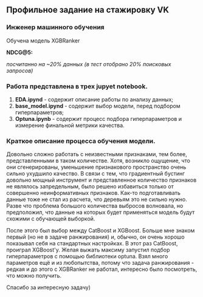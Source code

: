 ## Профильное задание на стажировку VK ##
### Инженер машинного обучения ###

Обучена модель XGBRanker

**NDCG@5:**

*посчитанно на ~20% данных (в тест отобрано 20% поисковых запросов)*

### Работа представлена в трех jupyet notebook. ###

1. **EDA.ipynd** - содержит описание работы по анализу данных;
2. **base_model.ipynd** - содержит выбор модели, перед подбором гиперпараметров;
3. **Optuna.ipynb** - содержит процесс подбора гиперпараметров и измерение финальной метрики качества.

### Краткое описание процесса обучения модели. ###

Довольно сложно работать с неизвестными признаками, тем более, представленными в таком количестве. Хотя, возникло ощущение, что они сгенерированы, уменьшение признакового пространство очень сильно ухудшило качество. В связи с тем, что градиентный бустинг довольно мощный инструмент и представленное количество признаков не являлось запредельным, было решено избавиться только от совершенно неинформативных признаков. Как-то подготавливать данные тоже не стал из расчета, что деревьям это не сильно нужно. Разве что проблема большого количества выбросов волновала, но предположил, что данные на которых будет применяться модель будут схожими с обучающей выборкой.

После этого был выбор между CatBoost и XGBoost. Больше мне знаком первый (но не в задаче ранжирования) и, обычно, он очень хорошо показывал себя на стандартных настройках. В этот раз CatBoost, проиграл XGBoost'у.
Желая выжать максиму запустил подбор гиперпараметров с помощью библиотеки optuna. Взял много параметров ещё и из любопытства, потому что задача ранжирования - редкая и до этого с XGBRanker не работал, интересно было посмотреть, что можно получить.

Спасибо за интересную задачу)
